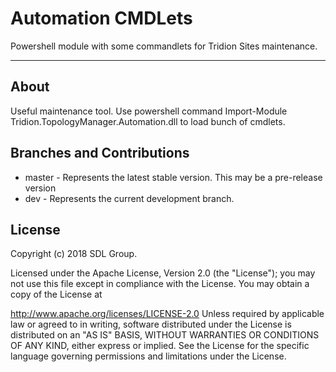 Automation CMDLets
=====================


Powershell module with some commandlets for Tridion Sites maintenance.

----------


About
-------------

Useful maintenance tool. Use powershell command
Import-Module Tridion.TopologyManager.Automation.dll
to load bunch of cmdlets.

Branches and Contributions
-------------
* master - Represents the latest stable version. This may be a pre-release version
* dev - Represents the current development branch.

License
-------------

Copyright (c) 2018 SDL Group.

Licensed under the Apache License, Version 2.0 (the "License"); you may not use this file except in compliance with the License. You may obtain a copy of the License at

http://www.apache.org/licenses/LICENSE-2.0
Unless required by applicable law or agreed to in writing, software distributed under the License is distributed on an "AS IS" BASIS, WITHOUT WARRANTIES OR CONDITIONS OF ANY KIND, either express or implied. See the License for the specific language governing permissions and limitations under the License.